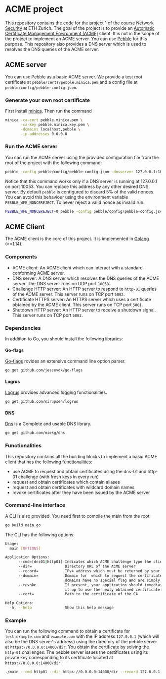 # ACME project

This repository contains the code for the project 1 of the course [Network Security](https://netsec.ethz.ch/courses/netsec-2020/) at ETH Zurich. The goal of the project is to provide an [Automatic Certificate Management Environment (ACME)](https://tools.ietf.org/html/rfc8555) client. It is not in the scope of the project to implement an ACME server. You can use [Pebble](https://github.com/letsencrypt/pebble) for this purpose. This repository also provides a DNS server which is used to resolves the DNS queries of the ACME server.

## ACME server

You can use Pebble as a basic ACME server. We provide a test root certificate at `pebble/certs/pebble.minica.pem` and a config file at `pebble/config/pebble-config.json`.

### Generate your own root certificate

First install [minica](https://github.com/jsha/minica#installation). Then run the command

```bash
minica -ca-cert pebble.minica.pem \
       -ca-key pebble.minica.key.pem \
       -domains localhost,pebble \
       -ip-addresses 0.0.0.0
```

### Run the ACME server

You can run the ACME server using the provided configuration file from the root of the project with the following command:

```bash
pebble -config pebble/config/pebble-config.json -dnsserver 127.0.0.1:10053
```

Notice that this command works only if a DNS server is running at 127.0.0.1 on port 10053. You can replace this address by any other desired DNS server.
By default `pebble` is configured to discard 5% of the valid nonces. You can avoid this behaviour using the environment variable `PEBBLE_WFE_NONCEREJECT`. 
To never reject a valid nonce as invalid run:

```bash
PEBBLE_WFE_NONCEREJECT=0 pebble -config pebble/config/pebble-config.json -dnsserver 127.0.0.1:10053
```

## ACME Client

The ACME client is the core of this project. It is implemented in [Golang](https://golang.org/) (>=1.14). 

### Components

- ACME client: An ACME client which can interact with a standard-conforming ACME server.
- DNS server: A DNS server which resolves the DNS queries of the ACME server. The DNS server runs on UDP port `10053`.
- Challenge HTTP server: An HTTP server to respond to `http-01` queries of the ACME server. This server runs on TCP port `5002`. 
- Certificate HTTPS server: An HTTPS server which uses a certificate obtained by the ACME client. This server runs on TCP port `5001`.
- Shutdown HTTP server:  An HTTP server to receive a shutdown signal. This server runs on TCP port `5003`.

### Dependencies

In addition to Go, you should install the following libraries:

#### Go-flags
[Go-flags](https://github.com/jessevdk/go-flags) rovides an extensive command line option parser.
```bash
go get github.com/jessevdk/go-flags
```
#### Logrus
[Logrus](https://github.com/sirupsen/logrus) provides advanced logging functionalities.
```bash
go get github.com/sirupsen/logrus
```
#### DNS
[Dns](https://github.com/miekg/dns) is a Complete and usable DNS library.
```bash
go get github.com/miekg/dns
```

### Functionalities

This repository contains all the building blocks to implement a basic ACME client that has the following functionalities:

- use ACME to request and obtain certificates using the dns-01 and http-01 challenge (with fresh keys in every run)
- request and obtain certificates which contain aliases
- request and obtain certificates with wildcard domain names
- revoke certificates after they have been issued by the ACME server

### Command-line interface

A CLI is also provided. You need first to compile the main from the root:

```bash
go build main.go
```

The CLI has the following options:

```bash
Usage:
  main [OPTIONS]

Application Options:
      --cmd=[dns01|http01] Indicates which ACME challenge type the client should perform. Valid options are dns01 and http01 for the dnsServer-01 and http-01 challenges, respectively.
      --dir=               Directory URL of the ACME server
      --record=            IPv4 address which must be returned by your DNS server for all A-record queries
      --domain=            Domain for  which to request the certificate. If multiple --domain flags are present, a single certificate for multiple domains should be requested. Wildcard
                           domains have no special flag and are simply denoted by, e.g., *.example.net.
      --revoke             If present, your application should immediately revoke the certificate after obtaining it. In both cases, your application should start its HTTPS server and set
                           it up to use the newly obtained certificate.
      --cert=              Path to the certificate of the CA

Help Options:
  -h, --help               Show this help message
```

### Example

You can run the following command to obtain a certificate for `test.example.com` and `example.com` with the IP address
`127.0.0.1` (which will also be the DNS server's address) using the directory of the pebble server at
`https://0.0.0.0:14000/dir`. You obtain the certificate by solving the `http-01` challenges.
The pebble server issues the certificates using its private key corresponding to its certificate located at
`https://0.0.0.0:14000/dir`.

```bash
./main --cmd http01 --dir https://0.0.0.0:14000/dir --record 127.0.0.1 --domain test.example.com --domain example.com  --cert pebble/certs/pebble.minica.pem 
```


